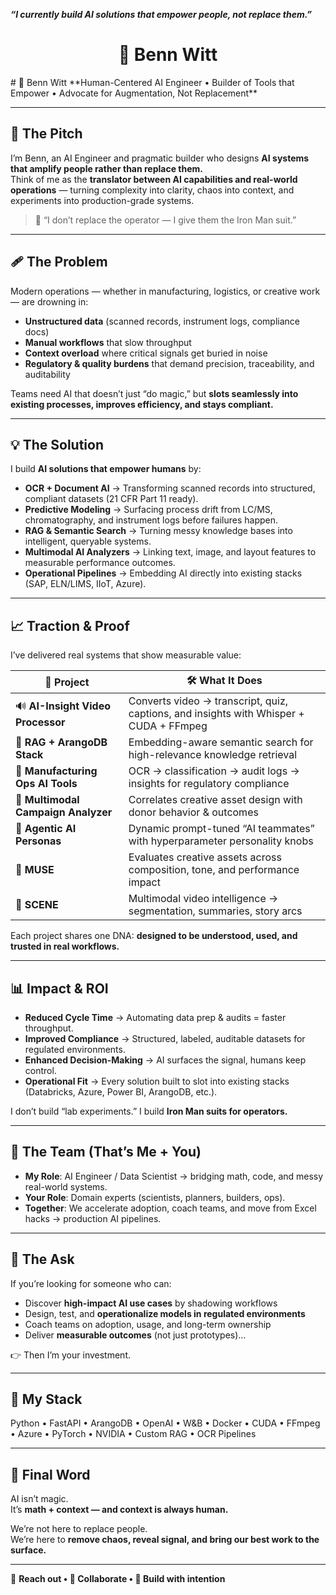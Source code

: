 ***“I currently build AI solutions that empower people, not replace them.”***
<h1 align="center">🤖 Benn Witt</h1>
# 🤖 Benn Witt  
**Human-Centered AI Engineer • Builder of Tools that Empower • Advocate for Augmentation, Not Replacement**

---

## 🎤 The Pitch
I’m Benn, an AI Engineer and pragmatic builder who designs **AI systems that amplify people rather than replace them.**  
Think of me as the **translator between AI capabilities and real-world operations** — turning complexity into clarity, chaos into context, and experiments into production-grade systems.

> 🧘 “I don’t replace the operator — I give them the Iron Man suit.”

---

## 🩹 The Problem
Modern operations — whether in manufacturing, logistics, or creative work — are drowning in:  
- **Unstructured data** (scanned records, instrument logs, compliance docs)  
- **Manual workflows** that slow throughput  
- **Context overload** where critical signals get buried in noise  
- **Regulatory & quality burdens** that demand precision, traceability, and auditability  

Teams need AI that doesn’t just “do magic,” but **slots seamlessly into existing processes, improves efficiency, and stays compliant.**

---

## 💡 The Solution
I build **AI solutions that empower humans** by:  
- **OCR + Document AI** → Transforming scanned records into structured, compliant datasets (21 CFR Part 11 ready).  
- **Predictive Modeling** → Surfacing process drift from LC/MS, chromatography, and instrument logs before failures happen.  
- **RAG & Semantic Search** → Turning messy knowledge bases into intelligent, queryable systems.  
- **Multimodal AI Analyzers** → Linking text, image, and layout features to measurable performance outcomes.  
- **Operational Pipelines** → Embedding AI directly into existing stacks (SAP, ELN/LIMS, IIoT, Azure).  

---

## 📈 Traction & Proof
I’ve delivered real systems that show measurable value:  

| 🚧 Project | 🛠️ What It Does |  
|------------|-----------------|  
| 🔊 **AI-Insight Video Processor** | Converts video → transcript, quiz, captions, and insights with Whisper + CUDA + FFmpeg |  
| 🧠 **RAG + ArangoDB Stack** | Embedding-aware semantic search for high-relevance knowledge retrieval |  
| 🧬 **Manufacturing Ops AI Tools** | OCR → classification → audit logs → insights for regulatory compliance |  
| 🎨 **Multimodal Campaign Analyzer** | Correlates creative asset design with donor behavior & outcomes |  
| 🤖 **Agentic AI Personas** | Dynamic prompt-tuned “AI teammates” with hyperparameter personality knobs |  
| 🧪 **MUSE** | Evaluates creative assets across composition, tone, and performance impact |  
| 🎥 **SCENE** | Multimodal video intelligence → segmentation, summaries, story arcs |  

Each project shares one DNA: **designed to be understood, used, and trusted in real workflows.**

---

## 📊 Impact & ROI
- **Reduced Cycle Time** → Automating data prep & audits = faster throughput.  
- **Improved Compliance** → Structured, labeled, auditable datasets for regulated environments.  
- **Enhanced Decision-Making** → AI surfaces the signal, humans keep control.  
- **Operational Fit** → Every solution built to slot into existing stacks (Databricks, Azure, Power BI, ArangoDB, etc.).  

I don’t build “lab experiments.” I build **Iron Man suits for operators.**

---

## 👥 The Team (That’s Me + You)
- **My Role**: AI Engineer / Data Scientist → bridging math, code, and messy real-world systems.  
- **Your Role**: Domain experts (scientists, planners, builders, ops).  
- **Together**: We accelerate adoption, coach teams, and move from Excel hacks → production AI pipelines.  

---

## 🎯 The Ask
If you’re looking for someone who can:  
- Discover **high-impact AI use cases** by shadowing workflows  
- Design, test, and **operationalize models in regulated environments**  
- Coach teams on adoption, usage, and long-term ownership  
- Deliver **measurable outcomes** (not just prototypes)…  

👉 Then I’m your investment.  

---

## 🧰 My Stack
Python • FastAPI • ArangoDB • OpenAI • W&B • Docker • CUDA • FFmpeg • Azure • PyTorch • NVIDIA • Custom RAG • OCR Pipelines  

---

## 🧘 Final Word
AI isn’t magic.  
It’s **math + context — and context is always human.**

We’re not here to replace people.  
We’re here to **remove chaos, reveal signal, and bring our best work to the surface.**

---

👋 **Reach out • 🤖 Collaborate • 🧠 Build with intention**
